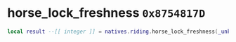 # horse_lock_freshness `0x8754817D`

```lua
local result --[[ integer ]] = natives.riding.horse_lock_freshness(_unk0 --[[ integer ]])
```